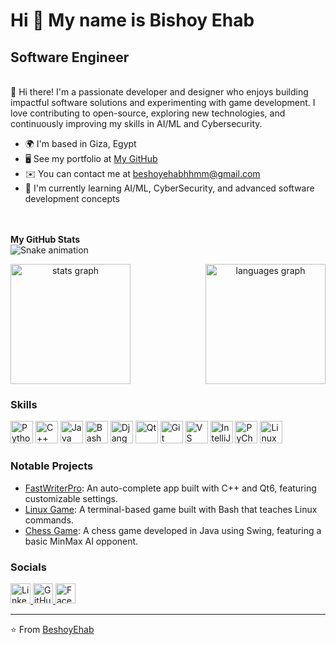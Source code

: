 # Hi 👋 My name is Bishoy Ehab

## Software Engineer

<br/>
👋 Hi there! I'm a passionate developer and designer who enjoys building impactful software solutions and experimenting with game development. I love contributing to open-source, exploring new technologies, and continuously improving my skills in AI/ML and Cybersecurity.

- 🌍 I'm based in Giza, Egypt
- 🖥️ See my portfolio at [My GitHub](https://github.com/BeshoyEhab)
- ✉️ You can contact me at [beshoyehabhhmm@gmail.com](mailto:beshoyehabhhmm@gmail.com)
- 🧐 I'm currently learning AI/ML, CyberSecurity, and advanced software development concepts

<br/><br/> <b>My GitHub Stats</b> <br/> <img src="https://raw.githubusercontent.com/BeshoyEhab/BeshoyEhab/output/snake.svg" alt="Snake animation" />

<div align="center" style="display: flex; justify-content: space-between; gap: 20px; flex-wrap: wrap; max-width: 1000px; margin: auto;">
  <img src="https://github-readme-stats.vercel.app/api?username=BeshoyEhab&hide_title=false&show_icons=true&include_all_commits=true&count_private=true&disable_animations=false&theme=react&locale=en" height="192" alt="stats graph"/>
  <img src="https://github-readme-stats.vercel.app/api/top-langs?username=BeshoyEhab&locale=en&hide_title=false&layout=compact&card_width=320&langs_count=5&theme=react" height="192" alt="languages graph"  />
</div>

### Skills

<p align="left">
  <img src="https://raw.githubusercontent.com/danielcranney/readme-generator/main/public/icons/skills/python-colored.svg" alt="Python" width="36" height="36" />
  <img src="https://raw.githubusercontent.com/danielcranney/readme-generator/main/public/icons/skills/cplusplus-colored.svg" alt="C++" width="36" height="36" />
  <img src="https://raw.githubusercontent.com/danielcranney/readme-generator/main/public/icons/skills/java-colored.svg" alt="Java" width="36" height="36" />
  <img src="https://raw.githubusercontent.com/danielcranney/readme-generator/main/public/icons/skills/bash-colored.svg" alt="Bash" width="36" height="36" />
  <img src="https://raw.githubusercontent.com/danielcranney/readme-generator/main/public/icons/skills/django-colored.svg" alt="Django" width="36" height="36" />
  <img src="https://raw.githubusercontent.com/danielcranney/readme-generator/main/public/icons/skills/qt-colored.svg" alt="Qt" width="36" height="36" />
  <img src="https://raw.githubusercontent.com/danielcranney/readme-generator/main/public/icons/skills/git-colored.svg" alt="Git" width="36" height="36" />
  <img src="https://raw.githubusercontent.com/danielcranney/readme-generator/main/public/icons/skills/vscode-colored.svg" alt="VS Code" width="36" height="36" />
  <img src="https://raw.githubusercontent.com/danielcranney/readme-generator/main/public/icons/skills/idea-colored.svg" alt="IntelliJ" width="36" height="36" />
  <img src="https://raw.githubusercontent.com/danielcranney/readme-generator/main/public/icons/skills/pycharm-colored.svg" alt="PyCharm" width="36" height="36" />
  <img src="https://raw.githubusercontent.com/danielcranney/readme-generator/main/public/icons/skills/linux-colored.svg" alt="Linux" width="36" height="36" />
</p>

### Notable Projects

- [FastWriterPro](https://github.com/BeshoyEhab/FastWriterPro): An auto-complete app built with C++ and Qt6, featuring customizable settings.
- [Linux Game](https://github.com/BeshoyEhab/Linux-Game): A terminal-based game built with Bash that teaches Linux commands.
- [Chess Game](https://github.com/BeshoyEhab/Chess-Game): A chess game developed in Java using Swing, featuring a basic MinMax AI opponent.

### Socials

<p align="left">
  <a href="https://www.linkedin.com/in/bishoyehab" target="_blank">
    <img src="https://raw.githubusercontent.com/danielcranney/readme-generator/main/public/icons/socials/linkedin.svg" alt="LinkedIn" width="32" height="32"/>
  </a>
  <a href="https://github.com/BeshoyEhab" target="_blank">
    <img src="https://raw.githubusercontent.com/danielcranney/readme-generator/main/public/icons/socials/github.svg" alt="GitHub" width="32" height="32"/>
  </a>
  <a href="https://www.facebook.com/profile.php?id=61568153291574" target="_blank">
    <img src="https://raw.githubusercontent.com/danielcranney/readme-generator/main/public/icons/socials/facebook.svg" alt="Facebook" width="32" height="32"/>
  </a>
</p>

---

⭐️ From [BeshoyEhab](https://github.com/BeshoyEhab)
